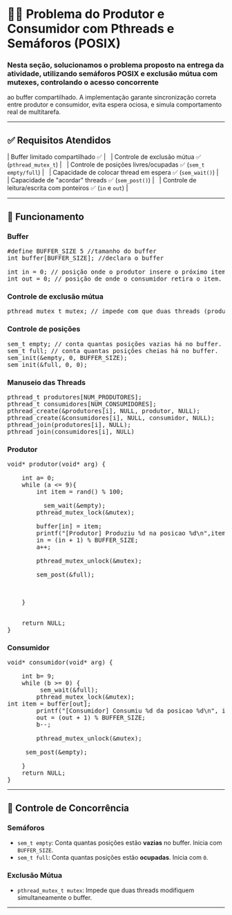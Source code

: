 # 🧵💡 Problema do Produtor e Consumidor com Pthreads e Semáforos (POSIX)

### Nesta seção, solucionamos o problema proposto na entrega da atividade, utilizando semáforos POSIX e exclusão mútua com mutexes, controlando o acesso concorrente
ao buffer compartilhado. A implementação garante sincronização correta entre produtor e consumidor, evita espera ociosa, e simula comportamento real de multitarefa.

---

## ✅ Requisitos Atendidos

| Buffer limitado compartilhado  ✅ |
&nbsp;
| Controle de exclusão mútua  ✅ (`pthread_mutex_t`) |
&nbsp;
| Controle de posições livres/ocupadas ✅ (`sem_t empty/full`) |
&nbsp;
| Capacidade de colocar thread em espera  ✅ (`sem_wait()`) |
&nbsp;
| Capacidade de "acordar" threads  ✅ (`sem_post()`) |
&nbsp;
| Controle de leitura/escrita com ponteiros  ✅ (`in` e `out`) |
&nbsp;

---

## 🧠 Funcionamento

### Buffer

<pre>
#define BUFFER_SIZE 5 //tamanho do buffer
int buffer[BUFFER_SIZE]; //declara o buffer
  
int in = 0; // posição onde o produtor insere o próximo item.
int out = 0; // posição de onde o consumidor retira o item.
</pre>

### Controle de exclusão mútua
<pre>
pthread_mutex_t mutex; // impede com que duas threads (produtoras ou consumidoras) modifiquem o buffer ao mesmo tempo, protegendo as variávies.
</pre>  
### Controle de posições
<pre>
sem_t empty; // conta quantas posições vazias há no buffer.
sem_t full; // conta quantas posições cheias há no buffer.
sem_init(&empty, 0, BUFFER_SIZE); 
sem_init(&full, 0, 0); 
</pre>  
### Manuseio das Threads
<pre>
pthread_t produtores[NUM_PRODUTORES]; 
pthread_t consumidores[NUM_CONSUMIDORES];
pthread_create(&produtores[i], NULL, produtor, NULL); 
pthread_create(&consumidores[i], NULL, consumidor, NULL); 
pthread_join(produtores[i], NULL);
pthread_join(consumidores[i], NULL)
</pre>  

### Produtor
<pre>
void* produtor(void* arg) {

    int a= 0;
    while (a <= 9){
        int item = rand() % 100;

          sem_wait(&empty);
        pthread_mutex_lock(&mutex);

        buffer[in] = item;
        printf("[Produtor] Produziu %d na posicao %d\n",item, in);
        in = (in + 1) % BUFFER_SIZE;
        a++;

        pthread_mutex_unlock(&mutex);

        sem_post(&full);



    }


    return NULL;
}
</pre>
### Consumidor 
<pre>
void* consumidor(void* arg) {

    int b= 9;
    while (b >= 0) {
         sem_wait(&full);
        pthread_mutex_lock(&mutex);
int item = buffer[out];
        printf("[Consumidor] Consumiu %d da posicao %d\n", item, out);
        out = (out + 1) % BUFFER_SIZE;
        b--;

        pthread_mutex_unlock(&mutex);

     sem_post(&empty);

    }
    return NULL;
}
</pre>
---

## 🔐 Controle de Concorrência

### Semáforos
- `sem_t empty`: Conta quantas posições estão **vazias** no buffer. Inicia com `BUFFER_SIZE`.
- `sem_t full`: Conta quantas posições estão **ocupadas**. Inicia com `0`.

### Exclusão Mútua
- `pthread_mutex_t mutex`: Impede que duas threads modifiquem simultaneamente o buffer.

---


